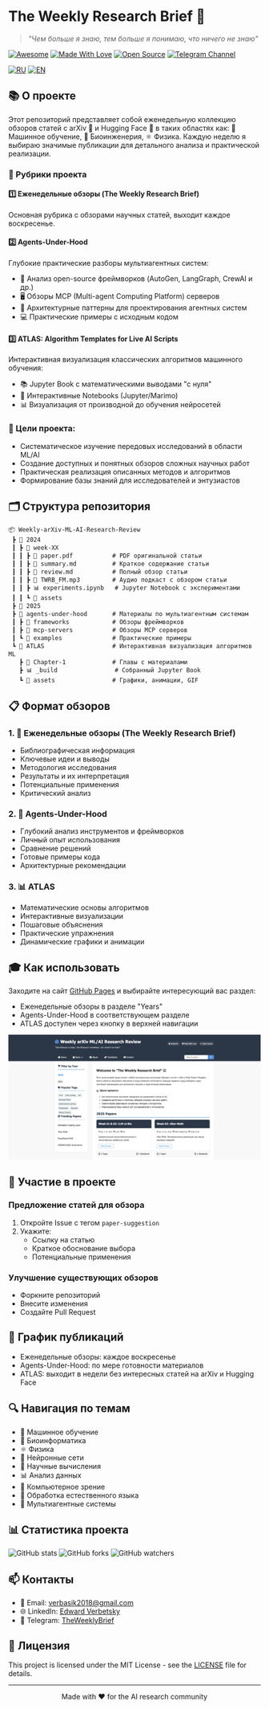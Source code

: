 # The Weekly Research Brief 📰

> *"Чем больше я знаю, тем больше я понимаю, что ничего не знаю"*

[![Awesome](https://cdn.rawgit.com/sindresorhus/awesome/d7305f38d29fed78fa85652e3a63e154dd8e8829/media/badge.svg)](https://github.com/sindresorhus/awesome)
[![Made With Love](https://img.shields.io/badge/Made%20With-Love-orange.svg)](https://github.com/chetanraj/awesome-github-badges)
[![Open Source](https://badges.frapsoft.com/os/v1/open-source.svg?v=103)](https://opensource.org/)
[![Telegram Channel](https://img.shields.io/badge/Telegram-TheWeeklyBrief-blue)](https://t.me/TheWeeklyBrief)

[![RU](https://img.shields.io/badge/lang-RU-blue)](README.md) [![EN](https://img.shields.io/badge/lang-EN-black)](docs/README-en.md)

## 📚 О проекте

Этот репозиторий представляет собой еженедельную коллекцию обзоров статей с arXiv 📰 и Hugging Face 🤗 в таких областях как: 🤖 Машинное обучение, 🧬 Биоинженерия, ⚛️ Физика. Каждую неделю я выбираю значимые публикации для детального анализа и практической реализации.

### 🚀 Рубрики проекта

#### 1️⃣ Еженедельные обзоры (The Weekly Research Brief)
Основная рубрика с обзорами научных статей, выходит каждое воскресенье.

#### 2️⃣ Agents-Under-Hood
Глубокие практические разборы мультиагентных систем:
- 🔧 Анализ open-source фреймворков (AutoGen, LangGraph, CrewAI и др.)
- 🖥️ Обзоры MCP (Multi-agent Computing Platform) серверов
- 📐 Архитектурные паттерны для проектирования агентных систем
- 💻 Практические примеры с исходным кодом

#### 3️⃣ ATLAS: Algorithm Templates for Live AI Scripts
Интерактивная визуализация классических алгоритмов машинного обучения:
- 📚 Jupyter Book с математическими выводами "с нуля"
- 🔄 Интерактивные Notebooks (Jupyter/Marimo)
- 📊 Визуализация от производной до обучения нейросетей

### 🎯 Цели проекта:
- Систематическое изучение передовых исследований в области ML/AI
- Создание доступных и понятных обзоров сложных научных работ
- Практическая реализация описанных методов и алгоритмов
- Формирование базы знаний для исследователей и энтузиастов

## 🗂️ Структура репозитория

```
📦 Weekly-arXiv-ML-AI-Research-Review
 ┣ 📂 2024
 ┃ ┣ 📂 week-XX
 ┃ ┃ ┣ 📰 paper.pdf           # PDF оригинальной статьи
 ┃ ┃ ┣ 📑 summary.md          # Краткое содержание статьи
 ┃ ┃ ┣ 📑 review.md           # Полный обзор статьи
 ┃ ┃ ┣ 📑 TWRB_FM.mp3         # Аудио подкаст с обзором статьи
 ┃ ┃ ┣ 📊 experiments.ipynb   # Jupyter Notebook с экспериментами
 ┃ ┃ ┗ 📁 assets
 ┣ 📂 2025
 ┣ 📂 agents-under-hood       # Материалы по мультиагентным системам
 ┃ ┣ 📂 frameworks            # Обзоры фреймворков
 ┃ ┣ 📂 mcp-servers           # Обзоры MCP серверов
 ┃ ┗ 📂 examples              # Практические примеры
 ┗ 📂 ATLAS                   # Интерактивная визуализация алгоритмов ML
   ┣ 📂 Chapter-1             # Главы с материалами
   ┣ 📊 _build                # Собранный Jupyter Book
   ┗ 📁 assets                # Графики, анимации, GIF
```

## 📋 Формат обзоров

### 1. 📑 Еженедельные обзоры (The Weekly Research Brief)
- Библиографическая информация
- Ключевые идеи и выводы
- Методология исследования
- Результаты и их интерпретация
- Потенциальные применения
- Критический анализ

### 2. 🤖 Agents-Under-Hood
- Глубокий анализ инструментов и фреймворков
- Личный опыт использования
- Сравнение решений
- Готовые примеры кода
- Архитектурные рекомендации

### 3. 📊 ATLAS
- Математические основы алгоритмов
- Интерактивные визуализации
- Пошаговые объяснения
- Практические упражнения
- Динамические графики и анимации

## 🎓 Как использовать

Заходите на сайт [GitHub Pages](https://verbasik.github.io/Weekly-arXiv-ML-AI-Research-Review/) и выбирайте интересующий вас раздел:
- Еженедельные обзоры в разделе "Years"
- Agents-Under-Hood в соответствующем разделе
- ATLAS доступен через кнопку в верхней навигации

![](https://raw.githubusercontent.com/Verbasik/Weekly-arXiv-ML-AI-Research-Review/refs/heads/develop/images/main.png)

## 🤝 Участие в проекте

### Предложение статей для обзора
1. Откройте Issue с тегом `paper-suggestion`
2. Укажите:
   - Ссылку на статью
   - Краткое обоснование выбора
   - Потенциальные применения

### Улучшение существующих обзоров
- Форкните репозиторий
- Внесите изменения
- Создайте Pull Request

## 📅 График публикаций

- Еженедельные обзоры: каждое воскресенье
- Agents-Under-Hood: по мере готовности материалов
- ATLAS: выходит в недели без интересных статей на arXiv и Hugging Face

## 🔍 Навигация по темам

- 🤖 Машинное обучение
- 🧬 Биоинформатика
- ⚛️ Физика
- 🧠 Нейронные сети
- 🔬 Научные вычисления
- 📊 Анализ данных
- 🎯 Компьютерное зрение
- 💬 Обработка естественного языка
- 🤝 Мультиагентные системы

## 📊 Статистика проекта

![GitHub stats](https://img.shields.io/github/stars/Verbasik/Weekly-arXiv-ML-AI-Research-Review?style=social)
![GitHub forks](https://img.shields.io/github/forks/Verbasik/Weekly-arXiv-ML-AI-Research-Review?style=social)
![GitHub watchers](https://img.shields.io/github/watchers/Verbasik/Weekly-arXiv-ML-AI-Research-Review?style=social)

## 📫 Контакты

- 📧 Email: verbasik2018@gmail.com
- 🌐 LinkedIn: [Edward Verbetsky](https://www.linkedin.com/in/edward-verbetsky)
- 💬 Telegram: [TheWeeklyBrief](https://t.me/TheWeeklyBrief)

## 📜 Лицензия

This project is licensed under the MIT License - see the [LICENSE](LICENSE) file for details.

---

<p align="center">Made with ❤️ for the AI research community</p>
